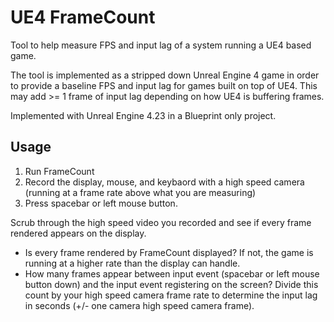 # UE4 FrameCount
Tool to help measure FPS and input lag of a system running a UE4 based game.

The tool is implemented as a stripped down Unreal Engine 4 game in order to provide
a baseline FPS and input lag for games built on top of UE4. This may add >= 1 frame
of input lag depending on how UE4 is buffering frames.

Implemented with Unreal Engine 4.23 in a Blueprint only project.

## Usage

1. Run FrameCount
2. Record the display, mouse, and keybaord with a high speed camera (running at a frame rate above what you are measuring)
3. Press spacebar or left mouse button.

Scrub through the high speed video you recorded and see if every frame rendered appears on the display.

* Is every frame rendered by FrameCount displayed? If not, the game is running at a higher rate than the display can handle.
* How many frames appear between input event (spacebar or left mouse button down) and the input event registering on the screen? Divide this
count by your high speed camera frame rate to determine the input lag in seconds (+/- one camera high speed camera frame).

